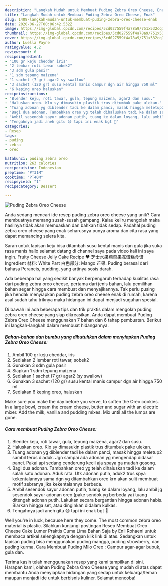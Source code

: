 ```yaml
---
description: "Langkah Mudah untuk Membuat Puding Zebra Oreo Cheese, Enak"
title: "Langkah Mudah untuk Membuat Puding Zebra Oreo Cheese, Enak"
slug: 1408-langkah-mudah-untuk-membuat-puding-zebra-oreo-cheese-enak
date: 2020-06-27T00:06:42.532Z
image: https://img-global.cpcdn.com/recipes/5cd027559f4a78a9/751x532cq70/puding-zebra-oreo-cheese-foto-resep-utama.jpg
thumbnail: https://img-global.cpcdn.com/recipes/5cd027559f4a78a9/751x532cq70/puding-zebra-oreo-cheese-foto-resep-utama.jpg
cover: https://img-global.cpcdn.com/recipes/5cd027559f4a78a9/751x532cq70/puding-zebra-oreo-cheese-foto-resep-utama.jpg
author: Luella Payne
ratingvalue: 4.2
reviewcount: 6
recipeingredient:
- "100 gr keju cheddar iris"
- "2 lembar roti tawar sobek2"
- "3 sdm gula pasir"
- "1 sdm tepung maizena"
- "1 sachet (7 gr) agar2 sy swallow"
- "3 sachet (120 gr) susu kental manis campur dgn air hingga 750 ml"
- "6 keping oreo haluskan"
recipeinstructions:
- "Blender keju, roti tawar, gula, tepung maizena, agar2 dan susu."
- "Haluskan oreo. Klo sy dimasukin plastik trus ditumbuk pake ulekan."
- "Tuang adonan yg diblender tadi ke dalam panci, masak hingga meletup2 sambil terus diaduk. Jgn sampai ada adonan yg mengendap didasar panci. Pakai api sedang cenderung kecil aja spaya ga mudah gosong."
- "Bagi dua adonan. Tambahkan oreo yg telah dihaluskan tadi ke dalam salah satu adonan. Aduk rata. Utk adonan putih, aduk2 trus spya kekentalannya sama dgn yg ditambahkan oreo krn akan sulit membuat motif zebranya jika kekentalannya berbeda."
- "Ambil sesendok sayur adonan putih, tuang ke dalam loyang, lalu ambil jg sesendok sayur adonan oreo (pake sendok yg berbeda ya) tuang ditengah adonan putih. Lakukan secara bergantian hingga adonan habis. Biarkan hingga set, atau dinginkan didalam kulkas."
- "Tengahnya jadi aneh gitu 😅 tapi ini enak bgt 🤤"
categories:
- Resep
tags:
- puding
- zebra
- oreo

katakunci: puding zebra oreo 
nutrition: 263 calories
recipecuisine: Indonesian
preptime: "PT31M"
cooktime: "PT40M"
recipeyield: "1"
recipecategory: Dessert

---
```



![Puding Zebra Oreo Cheese](https://img-global.cpcdn.com/recipes/5cd027559f4a78a9/751x532cq70/puding-zebra-oreo-cheese-foto-resep-utama.jpg)

Anda sedang mencari ide resep puding zebra oreo cheese yang unik? Cara membuatnya memang susah-susah gampang. Kalau keliru mengolah maka hasilnya tidak akan memuaskan dan bahkan tidak sedap. Padahal puding zebra oreo cheese yang enak seharusnya punya aroma dan cita rasa yang dapat memancing selera kita.

Saran untuk lapisan keju bisa ditambah susu kental manis dan gula jika suka rasa manis hallo selamat datang di channel saya pada video kali ini saya ingin. Fruity Cheese Jelly Cake Recipe ❤ 芝士水果燕菜果冻蛋糕食谱 Ingredient 材料: White Part 白色部分: Mango 芒果. Puding berasal dari bahasa Perancis, pudding, yang artinya sosis darah.

Ada beberapa hal yang sedikit banyak berpengaruh terhadap kualitas rasa dari puding zebra oreo cheese, pertama dari jenis bahan, lalu pemilihan bahan segar hingga cara membuat dan menyajikannya. Tak perlu pusing jika hendak menyiapkan puding zebra oreo cheese enak di rumah, karena asal sudah tahu triknya maka hidangan ini dapat menjadi suguhan spesial.


Di bawah ini ada beberapa tips dan trik praktis dalam mengolah puding zebra oreo cheese yang siap dikreasikan. Anda dapat membuat Puding Zebra Oreo Cheese menggunakan 7 bahan dan 6 tahap pembuatan. Berikut ini langkah-langkah dalam membuat hidangannya.

<!--inarticleads1-->

##### Bahan-bahan dan bumbu yang dibutuhkan dalam menyiapkan Puding Zebra Oreo Cheese:

1. Ambil 100 gr keju cheddar, iris
1. Sediakan 2 lembar roti tawar, sobek2
1. Gunakan 3 sdm gula pasir
1. Siapkan 1 sdm tepung maizena
1. Sediakan 1 sachet (7 gr) agar2 (sy swallow)
1. Gunakan 3 sachet (120 gr) susu kental manis campur dgn air hingga 750 ml
1. Sediakan 6 keping oreo, haluskan


Make sure you make the day before you serve, to soften the Oreo cookies. In a large bowl, cream the cream cheese, butter and sugar with an electric mixer. Add the milk, vanilla and pudding mixes. Mix until all the lumps are gone. 

<!--inarticleads2-->

##### Cara membuat Puding Zebra Oreo Cheese:

1. Blender keju, roti tawar, gula, tepung maizena, agar2 dan susu.
1. Haluskan oreo. Klo sy dimasukin plastik trus ditumbuk pake ulekan.
1. Tuang adonan yg diblender tadi ke dalam panci, masak hingga meletup2 sambil terus diaduk. Jgn sampai ada adonan yg mengendap didasar panci. Pakai api sedang cenderung kecil aja spaya ga mudah gosong.
1. Bagi dua adonan. Tambahkan oreo yg telah dihaluskan tadi ke dalam salah satu adonan. Aduk rata. Utk adonan putih, aduk2 trus spya kekentalannya sama dgn yg ditambahkan oreo krn akan sulit membuat motif zebranya jika kekentalannya berbeda.
1. Ambil sesendok sayur adonan putih, tuang ke dalam loyang, lalu ambil jg sesendok sayur adonan oreo (pake sendok yg berbeda ya) tuang ditengah adonan putih. Lakukan secara bergantian hingga adonan habis. Biarkan hingga set, atau dinginkan didalam kulkas.
1. Tengahnya jadi aneh gitu 😅 tapi ini enak bgt 🤤


Well you&#39;re in luck, because here they come. The most common zebra oreo material is plastic. Silahkan kunjungi postingan Resep Membuat Oreo Cheese Cake Lumer Praktis Cuma Lima Bahan Saja by Enii Rohaeni untuk membaca artikel selengkapnya dengan klik link di atas. Sedangkan untuk lapisan puding bisa menggunakan puding mangga, puding strowberry, dan puding kurma. Cara Membuat Puding Milo Oreo : Campur agar-agar bubuk, gula dan. 

Terima kasih telah menggunakan resep yang kami tampilkan di sini. Harapan kami, olahan Puding Zebra Oreo Cheese yang mudah di atas dapat membantu Anda menyiapkan hidangan yang sedap untuk keluarga/teman maupun menjadi ide untuk berbisnis kuliner. Selamat mencoba!
